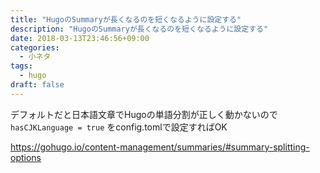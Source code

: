 ```yaml
---
title: "HugoのSummaryが長くなるのを短くなるように設定する"
description: "HugoのSummaryが長くなるのを短くなるように設定する"
date: 2018-03-13T23:46:56+09:00
categories:
  - 小ネタ
tags:
  - hugo
draft: false
---
```


デフォルトだと日本語文章でHugoの単語分割が正しく動かないので `hasCJKLanguage = true` をconfig.tomlで設定すればOK

https://gohugo.io/content-management/summaries/#summary-splitting-options
